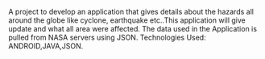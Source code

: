 A project to develop an application that gives details about the hazards all around the globe like
cyclone, earthquake etc..This application will give update and what all area were affected. The data used in 
the Application is pulled from NASA servers using JSON.
Technologies Used: ANDROID,JAVA,JSON.